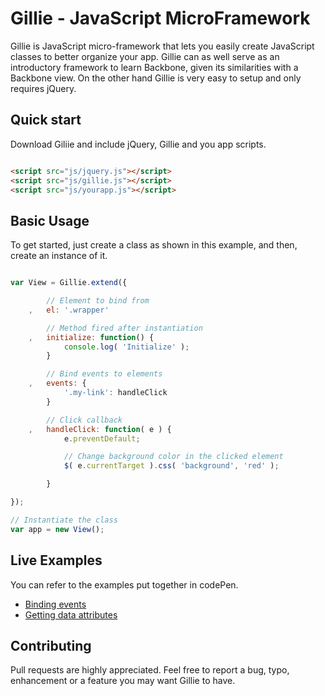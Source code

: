 Gillie - JavaScript MicroFramework
=======

Gillie is JavaScript micro-framework that lets you easily create JavaScript classes to better organize your app. Gillie can as well serve as an introductory framework to learn Backbone, given its similarities with a Backbone view. On the other hand Gillie is very easy to setup and only requires jQuery.

## Quick start

Download Giliie and include jQuery, Gillie and you app scripts.

```html

<script src="js/jquery.js"></script>
<script src="js/gillie.js"></script>
<script src="js/yourapp.js"></script>
```

## Basic Usage

To get started, just create a class as shown in this example, and then, create an instance of it.

```js

var View = Gillie.extend({

        // Element to bind from
    ,   el: '.wrapper'

        // Method fired after instantiation
    ,   initialize: function() {
            console.log( 'Initialize' );
        }

        // Bind events to elements
    ,   events: {
            '.my-link': handleClick
        }

        // Click callback
    ,   handleClick: function( e ) {
            e.preventDefault;

            // Change background color in the clicked element
            $( e.currentTarget ).css( 'background', 'red' );

        }

});

// Instantiate the class
var app = new View();

```

## Live Examples

You can refer to the examples put together in codePen.

- [Binding events](http://codepen.io/PabloVallejo/pen/fhHuC)
- [Getting data attributes](http://codepen.io/PabloVallejo/pen/rIbiE)


## Contributing

Pull requests are highly appreciated. Feel free to report a bug, typo, enhancement or a feature you may want Gillie to have.
